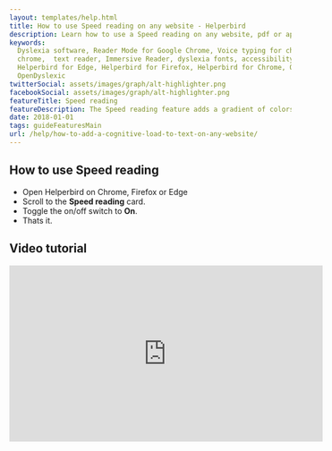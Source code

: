```yaml
---
layout: templates/help.html
title: How to use Speed reading on any website - Helperbird
description: Learn how to use a Speed reading on any website, pdf or app.
keywords:
  Dyslexia software, Reader Mode for Google Chrome, Voice typing for chrome, Text to speech for
  chrome,  text reader, Immersive Reader, dyslexia fonts, accessibility software, dyslexia software,
  Helperbird for Edge, Helperbird for Firefox, Helperbird for Chrome, Opendyslexic for Chrome,
  OpenDyslexic
twitterSocial: assets/images/graph/alt-highlighter.png
facebookSocial: assets/images/graph/alt-highlighter.png
featureTitle: Speed reading
featureDescription: The Speed reading feature adds a gradient of colors to the text on any website, pdf or app.
date: 2018-01-01
tags: guideFeaturesMain
url: /help/how-to-add-a-cognitive-load-to-text-on-any-website/
---
```






## How to use Speed reading

- Open Helperbird on Chrome, Firefox or Edge
- Scroll to the **Speed reading** card.
- Toggle the on/off switch to **On**.
- Thats it.





## Video tutorial

<iframe
    width="560"
    height="315"
    src="https://www.youtube.com/embed/e9FEZQVcrLk"
    title="YouTube video player"
    frameborder="0"
    allow="accelerometer; autoplay; clipboard-write; encrypted-media; gyroscope; picture-in-picture"
    allowfullscreen
  ></iframe>


